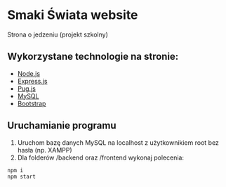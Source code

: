 # Smaki Świata website
Strona o jedzeniu (projekt szkolny)


## Wykorzystane technologie na stronie:
* [Node.js](https://nodejs.org/en)
* [Express.js](https://expressjs.com/)
* [Pug.js](https://pugjs.org/api/getting-started.html)
* [MySQL](https://www.mysql.com/)
* [Bootstrap](https://getbootstrap.com/)


## Uruchamianie programu
1. Uruchom bazę danych MySQL na localhost z użytkownikiem root bez hasła (np. XAMPP)
2. Dla folderów /backend oraz /frontend wykonaj polecenia:
```
npm i 
npm start
```
